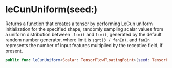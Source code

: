 # leCunUniform(seed:)

Returns a function that creates a tensor by performing LeCun uniform initialization for
the specified shape, randomly sampling scalar values from a uniform distribution between `-limit`
and `limit`, generated by the default random number generator, where limit is
`sqrt(3 / fanIn)`, and `fanIn` represents the number of input features multiplied by the
receptive field, if present.

``` swift
public func leCunUniform<Scalar: TensorFlowFloatingPoint>(seed: TensorFlowSeed = Context.local.randomSeed) -> ParameterInitializer<Scalar>
```
